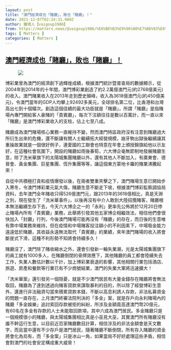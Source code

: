 ```yaml
---
layout: post
title: "澳門經濟成也「賭廳」，敗也「賭廳」！"
date: 2021-12-07T02:24:31.000Z
author: 鐵塔人【vaigoup1906】
from: https://matters.news/@vaigoup1906/%E6%BE%B3%E9%96%80%E7%B6%93%E6%BF%9F%E6%88%90%E4%B9%9F-%E8%B3%AD%E5%BB%B3-%E6%95%97%E4%B9%9F-%E8%B3%AD%E5%BB%B3-bafyreig4yllb6zp6ncolicxdhvjtbjax2ryclfwjhwutkkdacvazetpf2u
tags: [ Matters ]
categories: [ Matters ]
---
```

<!--1638843871000-->
[澳門經濟成也「賭廳」，敗也「賭廳」！](https://matters.news/@vaigoup1906/%E6%BE%B3%E9%96%80%E7%B6%93%E6%BF%9F%E6%88%90%E4%B9%9F-%E8%B3%AD%E5%BB%B3-%E6%95%97%E4%B9%9F-%E8%B3%AD%E5%BB%B3-bafyreig4yllb6zp6ncolicxdhvjtbjax2ryclfwjhwutkkdacvazetpf2u)
------

<div>
<figure class="image"><img src="https://assets.matters.news/embed/3621ef93-ff2e-440d-abbe-1c5171e67592.jpeg" data-asset-id="3621ef93-ff2e-440d-abbe-1c5171e67592" referrerpolicy="no-referrer"><figcaption><span></span></figcaption></figure><p>博彩業曾為澳門的經濟創下過輝煌成績，根據澳門統計暨普查局的數據顯示，從2004年到2014年的十年間，澳門博彩業創造了約2.2萬億澳門元(約2768億美元)的收入。澳門賭業收入在2013年走到歷史顛峰，收入為3618億澳門元(約450億美元)，令澳門當年的GDP人均攀上92492多美元，全球排名第二位，比香港和台灣高出七到十個檔次。創造這個佳績的最大功臣就是「賭廳」，所謂「賭廳」是指賭場內專門開給客人豪賭的「貴賓廳」，每次下注額往往是數以百萬計，而一直以來「賭廳」是澳門博彩業收入的支柱，佔上七至八成。</p><p>賭廳成為澳門賭場核心業務一直維持不變，然而澳門特區政府沒有注意到賭廳過大所衍生出來的危機，還不斷讓有關人士繼續拓大經營規模，崩牙駒出獄後繼續讓其重操故業就是一個很好例子，連愛國的工聯會也特意在年會上頒授錦旗給他以示友好，在這種社會氛圍下，開設的賭廳如雨後春筍，六大博企毫無節制地發展賭廳生意，除了洗米華旗下的太陽城集團賭廳以外，還有其他人不斷加入，有廣東會、德晉會、黃金集團、巨星集團、恆升集團等等，讓這個東方蒙地卡羅的賭業沸騰起來！</p><p>自從中共積極打貪和疫情爆發以後，在兩者雙重夾擊之下，澳門賭場生意已開始步入寒冬，令澳門博彩業元氣大傷，賭廳生意不斷走下坡，根據澳門博彩監察調協局資料，去年澳門全年賭收只得526億澳門元，跟2013年的3618億相比，真是天淵之別，現在發生了「洗米華事件」，以後再沒有中介人敢到大陸招攬賭客，賭廳根本無法繼續生存下去，今天六大博企之一的「永利」更率先公佈將於12月20日停止賭場內所有「貴賓廳」業務，此舉將引發其他五家博企相繼效法，相信他們會很快加入「封廳」行列，今後澳門賭場可能再沒有「賭廳」的存在，而日後的生意唯有靠中場業務來維持，但在疫情和中場賭客投注額小的不利因素下，中場吸金能力遠遠低於賭廳，其收益永遠無法取代「貴賓廳」的業績，來年澳門賭場的收入將會斷崖式下滑，這種不利形勢不知將會持續多久！</p><p>賭廳沒了，澳門除了賭收縮水之外，還會引發新一輪失業潮，光是太陽城集團旗下的員工就有1000多人，在賭廳倒閉的骨牌效應下，其他賭廳的員工都會陸續失去工作，失業人數估計數以千計，加上博彩業衰退的影響，其他相關行業包括酒店、旅遊、房產和餐飲等行業已有不少商號結業，澳門的失業大軍將迅速擴大！</p><p>「洗米華案」還引發另一個隠憂，就是不少澳門居民有大量金錢存在賭廳將會無法取回，賭廳為了達到透過向賭客貸款來謀取暴利的目的，所以除了經營博彩生意外，還進行非法融資勾當來積累貸款本錢，不斷以高息利誘人存款，非法私募資金的問題一直存在，上月澳門終審法院判決的「多金」案，就是存戶向永利賭場內的賭廳「多金娛樂」追討索回存款被拒的糾紛，所涉及金額竟高達澳門幣20億元，有60名在多金有存款的人士未能取回款項，其中六成為澳門居民。多金賭廳只是一個規模很小的賭廳，與太陽城集團相比真是小巫見大巫，其實澳門所有賭廳沒有誰不幹這行生意，以目前近百家賭廳數目計算，相信涉及的非法金額會是天文數字，而且當中還有不少存戶是澳門居民，隨著賭廳不斷倒閉，所有存入賭廳的資金將會化為烏有，而「多金案」只是冰山一角，如果當局不好好處理這些矛盾，相信會對澳門的社會安定構成重大威脅！</p>
</div>
